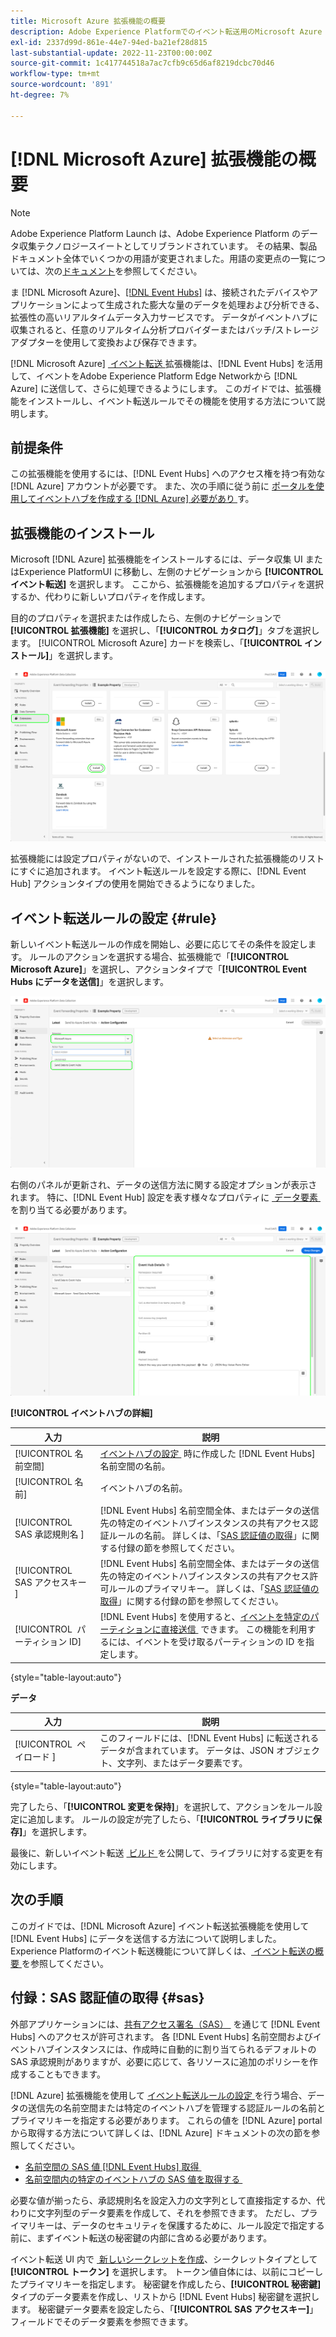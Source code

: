 ```yaml
---
title: Microsoft Azure 拡張機能の概要
description: Adobe Experience Platformでのイベント転送用のMicrosoft Azure 拡張機能について説明します。
exl-id: 2337d99d-861e-44e7-94ed-ba21ef28d815
last-substantial-update: 2022-11-23T00:00:00Z
source-git-commit: 1c417744518a7ac7cfb9c65d6af8219dcbc70d46
workflow-type: tm+mt
source-wordcount: '891'
ht-degree: 7%

---
```


# [!DNL Microsoft Azure] 拡張機能の概要

>[!NOTE]
>
>Adobe Experience Platform Launch は、Adobe Experience Platform のデータ収集テクノロジースイートとしてリブランドされています。 その結果、製品ドキュメント全体でいくつかの用語が変更されました。用語の変更点の一覧については、次の[ドキュメント](../../../term-updates.md)を参照してください。

ま [!DNL Microsoft Azure]、[[!DNL Event Hubs]](https://azure.microsoft.com/en-us/products/event-hubs/#overview) は、接続されたデバイスやアプリケーションによって生成された膨大な量のデータを処理および分析できる、拡張性の高いリアルタイムデータ入力サービスです。 データがイベントハブに収集されると、任意のリアルタイム分析プロバイダーまたはバッチ/ストレージアダプターを使用して変換および保存できます。

[!DNL Microsoft Azure] [&#x200B; イベント転送 &#x200B;](../../../ui/event-forwarding/overview.md) 拡張機能は、[!DNL Event Hubs] を活用して、イベントをAdobe Experience Platform Edge Networkから [!DNL Azure] に送信して、さらに処理できるようにします。 このガイドでは、拡張機能をインストールし、イベント転送ルールでその機能を使用する方法について説明します。

## 前提条件

この拡張機能を使用するには、[!DNL Event Hubs] へのアクセス権を持つ有効な [!DNL Azure] アカウントが必要です。 また、次の手順に従う前に [&#x200B; ポータルを使用してイベントハブを作成する  [!DNL Azure]  必要があり &#x200B;](https://learn.microsoft.com/en-us/azure/event-hubs/event-hubs-create) す。

## 拡張機能のインストール

Microsoft [!DNL Azure] 拡張機能をインストールするには、データ収集 UI またはExperience PlatformUI に移動し、左側のナビゲーションから **[!UICONTROL イベント転送]** を選択します。 ここから、拡張機能を追加するプロパティを選択するか、代わりに新しいプロパティを作成します。

目的のプロパティを選択または作成したら、左側のナビゲーションで **[!UICONTROL 拡張機能]** を選択し、「**[!UICONTROL カタログ]**」タブを選択します。 [!UICONTROL Microsoft Azure] カードを検索し、「**[!UICONTROL インストール]**」を選択します。

![&#x200B; データ収集 UI で [!UICONTROL Microsoft Azure] 拡張機能に対して選択されている「[!UICONTROL &#x200B; インストール &#x200B;]」ボタン。](../../../images/extensions/server/azure/install.png)

拡張機能には設定プロパティがないので、インストールされた拡張機能のリストにすぐに追加されます。 イベント転送ルールを設定する際に、[!DNL Event Hub] アクションタイプの使用を開始できるようになりました。

## イベント転送ルールの設定 {#rule}

新しいイベント転送ルールの作成を開始し、必要に応じてその条件を設定します。 ルールのアクションを選択する場合、拡張機能で「**[!UICONTROL Microsoft Azure]**」を選択し、アクションタイプで「**[!UICONTROL Event Hubs にデータを送信]**」を選択します。

![&#x200B; データ収集 UI のルールに対して選択されている [!UICONTROL Event Hubs にデータを送信 &#x200B;] アクションタイプ &#x200B;](../../../images/extensions/server/azure/select-action-type.png)

右側のパネルが更新され、データの送信方法に関する設定オプションが表示されます。 特に、[!DNL Event Hub] 設定を表す様々なプロパティに [&#x200B; データ要素 &#x200B;](../../../ui/managing-resources/data-elements.md) を割り当てる必要があります。

![UI に表示される [!UICONTROL Event Hubs にデータを送信 &#x200B;] アクションタイプの設定オプション &#x200B;](../../../images/extensions/server/azure/event-hub-details.png)

**[!UICONTROL イベントハブの詳細]**

| 入力 | 説明 |
| --- | --- |
| [!UICONTROL 名前空間] | [&#x200B; イベントハブの設定 &#x200B;](https://learn.microsoft.com/en-us/azure/event-hubs/event-hubs-create#create-an-event-hubs-namespace) 時に作成した [!DNL Event Hubs] 名前空間の名前。 |
| [!UICONTROL 名前] | イベントハブの名前。 |
| [!UICONTROL SAS 承認規則名 &#x200B;] | [!DNL Event Hubs] 名前空間全体、またはデータの送信先の特定のイベントハブインスタンスの共有アクセス認証ルールの名前。 詳しくは、「[SAS 認証値の取得 &#x200B;](#sas)」に関する付録の節を参照してください。 |
| [!UICONTROL SAS アクセスキー &#x200B;] | [!DNL Event Hubs] 名前空間全体、またはデータの送信先の特定のイベントハブインスタンスの共有アクセス許可ルールのプライマリキー。 詳しくは、「[SAS 認証値の取得 &#x200B;](#sas)」に関する付録の節を参照してください。 |
| [!UICONTROL &#x200B; パーティション ID] | [!DNL Event Hubs] を使用すると、[&#x200B; イベントを特定のパーティションに直接送信 &#x200B;](https://learn.microsoft.com/en-us/azure/architecture/reference-architectures/event-hubs/partitioning-in-event-hubs-and-kafka) できます。 この機能を利用するには、イベントを受け取るパーティションの ID を指定します。 |

{style="table-layout:auto"}

**データ**

| 入力 | 説明 |
| --- | --- |
| [!UICONTROL &#x200B; ペイロード &#x200B;] | このフィールドには、[!DNL Event Hubs] に転送されるデータが含まれています。 データは、JSON オブジェクト、文字列、またはデータ要素です。 |

{style="table-layout:auto"}

完了したら、「**[!UICONTROL 変更を保持]**」を選択して、アクションをルール設定に追加します。 ルールの設定が完了したら、「**[!UICONTROL ライブラリに保存]**」を選択します。

最後に、新しいイベント転送 [&#x200B; ビルド &#x200B;](../../../ui/publishing/builds.md) を公開して、ライブラリに対する変更を有効にします。

## 次の手順

このガイドでは、[!DNL Microsoft Azure] イベント転送拡張機能を使用して [!DNL Event Hubs] にデータを送信する方法について説明しました。 Experience Platformのイベント転送機能について詳しくは、[&#x200B; イベント転送の概要 &#x200B;](../../../ui/event-forwarding/overview.md) を参照してください。

## 付録：SAS 認証値の取得 {#sas}

外部アプリケーションには、[&#x200B; 共有アクセス署名（SAS） &#x200B;](https://learn.microsoft.com/en-us/azure/event-hubs/authorize-access-shared-access-signature) を通じて [!DNL Event Hubs] へのアクセスが許可されます。 各 [!DNL Event Hubs] 名前空間およびイベントハブインスタンスには、作成時に自動的に割り当てられるデフォルトの SAS 承認規則がありますが、必要に応じて、各リソースに追加のポリシーを作成することもできます。

[!DNL Azure] 拡張機能を使用して [&#x200B; イベント転送ルールの設定 &#x200B;](#rule) を行う場合、データの送信先の名前空間または特定のイベントハブを管理する認証ルールの名前とプライマリキーを指定する必要があります。 これらの値を [!DNL Azure] portal から取得する方法について詳しくは、[!DNL Azure] ドキュメントの次の節を参照してください。

* [&#x200B; 名前空間の SAS 値  [!DNL Event Hubs]  取得 &#x200B;](https://learn.microsoft.com/en-us/azure/event-hubs/event-hubs-get-connection-string#connection-string-for-a-namespace)
* [&#x200B; 名前空間内の特定のイベントハブの SAS 値を取得する &#x200B;](https://learn.microsoft.com/en-us/azure/event-hubs/event-hubs-get-connection-string#connection-string-for-a-specific-event-hub-in-a-namespace)

必要な値が揃ったら、承認規則名を設定入力の文字列として直接指定するか、代わりに文字列型のデータ要素を作成して、それを参照できます。 ただし、プライマリキーは、データのセキュリティを保護するために、ルール設定で指定する前に、まずイベント転送の秘密鍵の内部に含める必要があります。

イベント転送 UI 内で [&#x200B; 新しいシークレットを作成 &#x200B;](../../../ui/event-forwarding/secrets.md)、シークレットタイプとして **[!UICONTROL トークン]** を選択します。 トークン値自体には、以前にコピーしたプライマリキーを指定します。 秘密鍵を作成したら、**[!UICONTROL 秘密鍵]** タイプのデータ要素を作成し、リストから [!DNL Event Hubs] 秘密鍵を選択します。 秘密鍵データ要素を設定したら、「**[!UICONTROL SAS アクセスキー]**」フィールドでそのデータ要素を参照できます。

